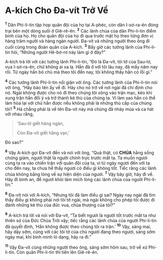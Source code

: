 # A-kích Cho Đa-vít Trở Về
<sup><b>1</b></sup> Dân Phi-li-tin tập họp quân đội của họ tại A-phéc, còn dân I-sơ-ra-ên đóng trại bên một dòng suối ở Giê-rê-ên. <sup><b>2</b></sup> Các lãnh chúa của dân Phi-li-tin điểm binh của họ. Họ cho quân đội của họ đi qua trước mặt họ theo từng đơn vị hàng trăm người và hàng ngàn người. Đa-vít và những người theo ông đi cuối cùng trong đoàn quân của A-kích. <sup><b>3</b></sup> Bấy giờ các tướng lãnh của Phi-li-tin hỏi, “Những người Hê-bơ-rơ này làm gì ở đây?”

A-kích trả lời với các tướng lãnh Phi-li-tin, “Đó là Đa-vít, tôi tớ của Sau-lơ, vua I-sơ-ra-ên, chứ không ai xa lạ. Hắn đã ở với tôi lâu nay, đã mấy năm nay rồi. Từ ngày hắn bỏ chủ mà theo tôi đến nay, tôi không thấy hắn có lỗi gì.”

<sup><b>4</b></sup> Các tướng lãnh Phi-li-tin nổi giận với ông. Các tướng lãnh của Phi-li-tin nói với ông, “Hãy bảo tên ấy về đi. Hãy cho nó trở về nơi ngài đã chỉ định cho nó. Ngài không được cho nó đi theo chúng tôi xông vào trận mạc, kẻo khi xung trận hắn đổi ý và trở thành kẻ thù của chúng ta. Vì làm sao hắn có thể làm hòa lại với chủ hắn được nếu không phải là những thủ cấp của chúng tôi? <sup><b>5</b></sup> Há chẳng phải là về tên Đa-vít này mà chúng đã nhảy múa và ca hát với nhau rằng,

> ‘Sau-lơ giết hàng ngàn,
>
> Còn Đa-vít giết hằng vạn,’

Đó sao?”

<sup><b>6</b></sup> Vậy A-kích gọi Đa-vít đến và nói với ông, “Quả thật, có **CHÚA** hằng sống chứng giám, ngươi thật là người chính trực trước mắt ta. Ta muốn ngươi cùng ta ra vào chiến trận với quân đội của ta, vì từ ngày ngươi đến với ta cho đến nay, ta chưa hề thấy ngươi có điều gì không tốt. Tiếc rằng các lãnh chúa không bằng lòng về sự hiện diện của ngươi. <sup><b>7</b></sup> Vậy bây giờ, hãy đi về. Hãy đi bình an, để ngươi khỏi làm mích lòng các lãnh chúa của người Phi-li-tin.”

<sup><b>8</b></sup> Đa-vít nói với A-kích, “Nhưng tôi đã làm điều gì sai? Ngày nay ngài đã tìm thấy điều gì không phải nơi tôi tớ ngài, mà ngài không cho phép tôi được đi đánh những kẻ thù của đức vua, chúa thượng của tôi?”

<sup><b>9</b></sup> A-kích trả lời và nói với Đa-vít, “Ta biết ngươi là người tốt trước mắt ta như thiên sứ của Đức Chúa Trời vậy; tiếc rằng các lãnh chúa của người Phi-li-tin đã quyết định, ‘Hắn không được theo chúng tôi ra trận.’ <sup><b>10</b></sup> Vậy, sáng mai, hãy dậy sớm, cùng với các tôi tớ của chủ ngươi đang theo ngươi, sáng sớm ngày mai, khi bình minh ló dạng, hãy ra đi.”

<sup><b>11</b></sup> Vậy Đa-vít cùng những người theo ông, sáng sớm hôm sau, trở về xứ Phi-li-tin. Còn quân Phi-li-tin thì tiến lên Giê-rê-ên.
